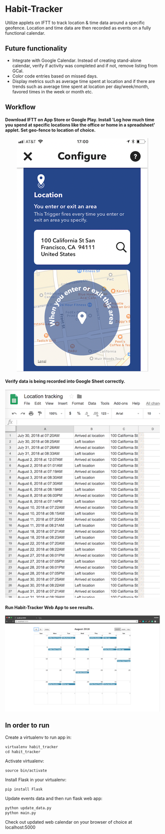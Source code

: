 # Habit-Tracker
Utilize applets on IFTT to track location & time data around a specific geofence. Location and time data are then recorded as events on a fully functional calendar.

## Future functionality
* Integrate with Google Calendar. Instead of creating stand-alone calendar, verify if activity was completed and if not, remove listing from GCal.
* Color code entries based on missed days.
* Display metrics such as average time spent at location and if there are trends such as average time spent at location per day/week/month, favored times in the week or month etc.


## Workflow

#### Download IFTT on App Store or Google Play. Install 'Log how much time you spend at specific locations like the office or home in a spreadsheet' applet. Set geo-fence to location of choice.
<p align="center">
  <img src="img/iftt.png">
</p>

#### Verify data is being recorded into Google Sheet correctly.
<p align="center">
  <img src="img/data.png">
</p>

#### Run Habit-Tracker Web App to see results.
<p align="center">
  <img src="img/calendar.png">
</p>

## In order to run

Create a virtualenv to run app in:

```shell
virtualenv habit_tracker
cd habit_tracker
```

Activate virtualenv:

```shell
source bin/activate
```

Install Flask in your virtualenv:

```shell
pip install Flask
```

Update events data and then run flask web app:

```shell
python update_data.py
python main.py
```

Check out updated web calendar on your browser of choice at localhost:5000




